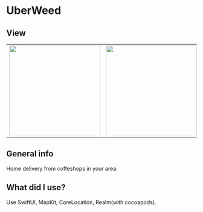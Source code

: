 # UberWeed
## View

<table>
  <tr>
    <td valign="top"><img src="https://i.ibb.co/F7rfWxh/u1.png" width="240"></td>
    <td valign="top"><img src="https://i.ibb.co/vvW3sZJ/u2.png" width="240"></td>
    <td valign="top"><img src="https://i.ibb.co/GMPYJ0P/u3.png" width="240"></td>
  </tr>
 </table>

## General info
Home delivery from coffeshops in your area.
	
## What did I use?
Use SwiftUI, MapKit, CoreLocation, Realm(with cocoapods).
